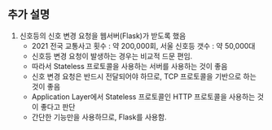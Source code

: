## 추가 설명
1. 신호등의 신호 변경 요청을 웹서버(Flask)가 받도록 했음
    - 2021 전국 교통사고 횟수 : 약 200,000회, 서울 신호등 갯수 : 약 50,000대
    - 신호등 변경 요청이 발생하는 경우는 비교적 드문 편임.
    - 따라서 Stateless 프로토콜을 사용하는 서버를 사용하는 것이 좋음
    - 신호 변경 요청은 반드시 전달되어야 하므로, TCP 프로토콜을 기반으로 하는 것이 좋음
    - Application Layer에서 Stateless 프로토콜인 HTTP 프로토콜을 사용하는 것이 좋다고 판단
    - 간단한 기능만을 사용하므로, Flask를 사용함.